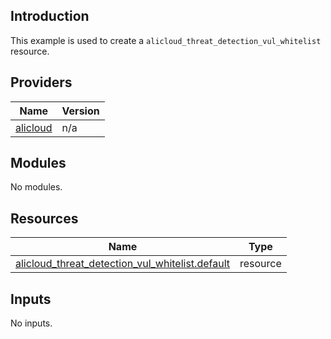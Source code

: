 <!-- BEGIN_TF_DOCS -->
## Introduction

This example is used to create a `alicloud_threat_detection_vul_whitelist` resource.

## Providers

| Name | Version |
|------|---------|
| <a name="provider_alicloud"></a> [alicloud](#provider\_alicloud) | n/a |

## Modules

No modules.

## Resources

| Name | Type |
|------|------|
| [alicloud_threat_detection_vul_whitelist.default](https://registry.terraform.io/providers/aliyun/alicloud/latest/docs/resources/threat_detection_vul_whitelist) | resource |

## Inputs

No inputs.
<!-- END_TF_DOCS -->    